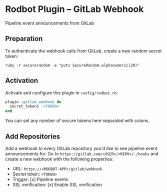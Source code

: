 # Rodbot Plugin – GitLab Webhook

Pipeline event announcements from GitLab

## Preparation

To authenticate the webhook calls from GitLab, create a new random secret token:

```
ruby -r securerandom -e "puts SecureRandom.alphanumeric(20)"
```

## Activation

Activate and configure this plugin in `config/rodbot.rb`:

```ruby
plugin :gitlab_webhook do
  secret_tokens '<TOKEN>'
end
```

You can set any number of secure tokens here separated with colons.

## Add Repositories

Add a webhook to every GitLab repository you'd like to see pipeline event announcements for. Go to `https://gitlab.com/<USER>/<REPO>/-/hooks` and create a new webhook with the following properties:

* URL: `https://<RODBOT-APP>/gitlab/webhook`
* Secret token: `<TOKEN>`
* Trigger: [x] Pipeline events
* SSL verification: [x] Enable SSL verification
